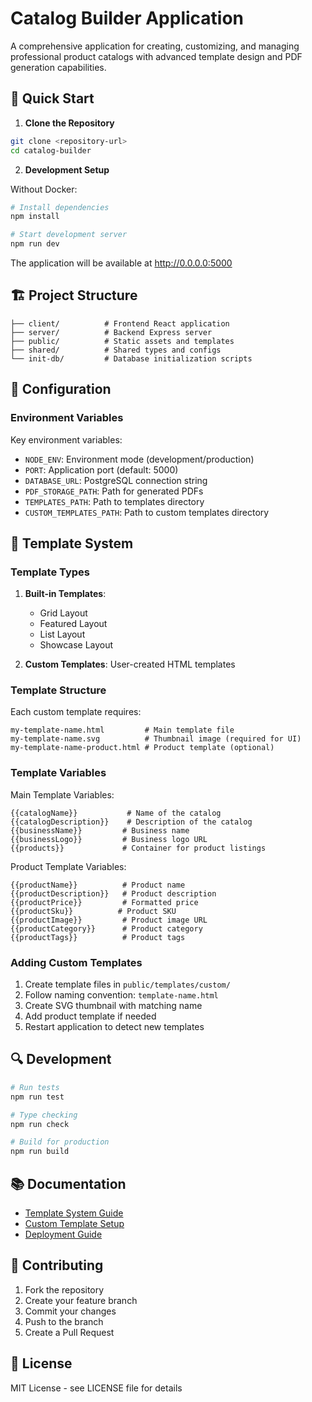 
# Catalog Builder Application

A comprehensive application for creating, customizing, and managing professional product catalogs with advanced template design and PDF generation capabilities.

## 🚀 Quick Start

1. **Clone the Repository**
```bash
git clone <repository-url>
cd catalog-builder
```

2. **Development Setup**

Without Docker:
```bash
# Install dependencies
npm install

# Start development server
npm run dev
```

The application will be available at http://0.0.0.0:5000

## 🏗️ Project Structure

```
├── client/          # Frontend React application
├── server/          # Backend Express server
├── public/          # Static assets and templates
├── shared/          # Shared types and configs
└── init-db/         # Database initialization scripts
```

## 🔧 Configuration

### Environment Variables

Key environment variables:
- `NODE_ENV`: Environment mode (development/production)
- `PORT`: Application port (default: 5000)
- `DATABASE_URL`: PostgreSQL connection string
- `PDF_STORAGE_PATH`: Path for generated PDFs
- `TEMPLATES_PATH`: Path to templates directory
- `CUSTOM_TEMPLATES_PATH`: Path to custom templates directory

## 📝 Template System

### Template Types

1. **Built-in Templates**:
   - Grid Layout
   - Featured Layout
   - List Layout
   - Showcase Layout

2. **Custom Templates**: User-created HTML templates

### Template Structure

Each custom template requires:

```
my-template-name.html         # Main template file
my-template-name.svg          # Thumbnail image (required for UI)
my-template-name-product.html # Product template (optional)
```

### Template Variables

Main Template Variables:
```
{{catalogName}}           # Name of the catalog
{{catalogDescription}}    # Description of the catalog
{{businessName}}         # Business name
{{businessLogo}}         # Business logo URL
{{products}}             # Container for product listings
```

Product Template Variables:
```
{{productName}}          # Product name
{{productDescription}}   # Product description
{{productPrice}}         # Formatted price
{{productSku}}          # Product SKU
{{productImage}}         # Product image URL
{{productCategory}}      # Product category
{{productTags}}          # Product tags
```

### Adding Custom Templates

1. Create template files in `public/templates/custom/`
2. Follow naming convention: `template-name.html`
3. Create SVG thumbnail with matching name
4. Add product template if needed
5. Restart application to detect new templates

## 🔍 Development

```bash
# Run tests
npm run test

# Type checking
npm run check

# Build for production
npm run build
```

## 📚 Documentation

- [Template System Guide](TEMPLATE_SYSTEM_GUIDE.md)
- [Custom Template Setup](CUSTOM_TEMPLATE_SETUP_GUIDE.md)
- [Deployment Guide](DEPLOYMENT_QUICK_START.md)

## 🤝 Contributing

1. Fork the repository
2. Create your feature branch
3. Commit your changes
4. Push to the branch
5. Create a Pull Request

## 📄 License

MIT License - see LICENSE file for details
